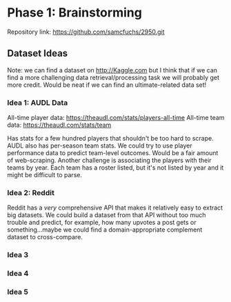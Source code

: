 # Phase 1: Brainstorming

Repository link: <https://github.com/samcfuchs/2950.git>

## Dataset Ideas

Note: we can find a dataset on <http://Kaggle.com> but I think that if we can find a
more challenging data retrieval/processing task we will probably get more
credit. Would be neat if we can find an ultimate-related data set!

### Idea 1: AUDL Data

All-time player data: <https://theaudl.com/stats/players-all-time>
All-time team data: <https://theaudl.com/stats/team>

Has stats for a few hundred players that shouldn't be too hard to scrape. AUDL
also has per-season team stats. We could try to use player performance data to
predict team-level outcomes. Would be a fair amount of web-scraping. Another
challenge is associating the players with their teams by year. Each team has a
roster listed, but it's not listed by year and it might be difficult to parse.

### Idea 2: Reddit

Reddit has a *very* comprehensive API that makes it relatively easy to extract
big datasets. We could build a dataset from that API without too much trouble
and predict, for example, how many upvotes a post gets or something...maybe we
could find a domain-appropriate complement dataset to cross-compare.

### Idea 3

### Idea 4

### Idea 5
